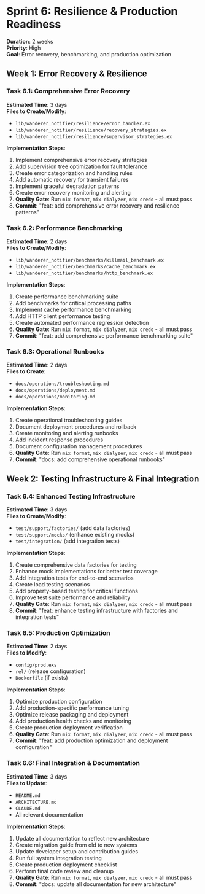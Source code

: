 # Sprint 6: Resilience & Production Readiness

**Duration**: 2 weeks  
**Priority**: High  
**Goal**: Error recovery, benchmarking, and production optimization

## Week 1: Error Recovery & Resilience

### Task 6.1: Comprehensive Error Recovery
**Estimated Time**: 3 days  
**Files to Create/Modify**:
- `lib/wanderer_notifier/resilience/error_handler.ex`
- `lib/wanderer_notifier/resilience/recovery_strategies.ex`
- `lib/wanderer_notifier/resilience/supervisor_strategies.ex`

**Implementation Steps**:
1. Implement comprehensive error recovery strategies
2. Add supervision tree optimization for fault tolerance
3. Create error categorization and handling rules
4. Add automatic recovery for transient failures
5. Implement graceful degradation patterns
6. Create error recovery monitoring and alerting
7. **Quality Gate**: Run `mix format`, `mix dialyzer`, `mix credo` - all must pass
8. **Commit**: "feat: add comprehensive error recovery and resilience patterns"

### Task 6.2: Performance Benchmarking
**Estimated Time**: 2 days  
**Files to Create/Modify**:
- `lib/wanderer_notifier/benchmarks/killmail_benchmark.ex`
- `lib/wanderer_notifier/benchmarks/cache_benchmark.ex`
- `lib/wanderer_notifier/benchmarks/http_benchmark.ex`

**Implementation Steps**:
1. Create performance benchmarking suite
2. Add benchmarks for critical processing paths
3. Implement cache performance benchmarking
4. Add HTTP client performance testing
5. Create automated performance regression detection
6. **Quality Gate**: Run `mix format`, `mix dialyzer`, `mix credo` - all must pass
7. **Commit**: "feat: add comprehensive performance benchmarking suite"

### Task 6.3: Operational Runbooks
**Estimated Time**: 2 days  
**Files to Create**:
- `docs/operations/troubleshooting.md`
- `docs/operations/deployment.md`
- `docs/operations/monitoring.md`

**Implementation Steps**:
1. Create operational troubleshooting guides
2. Document deployment procedures and rollback
3. Create monitoring and alerting runbooks
4. Add incident response procedures
5. Document configuration management procedures
6. **Quality Gate**: Run `mix format`, `mix dialyzer`, `mix credo` - all must pass
7. **Commit**: "docs: add comprehensive operational runbooks"

## Week 2: Testing Infrastructure & Final Integration

### Task 6.4: Enhanced Testing Infrastructure
**Estimated Time**: 3 days  
**Files to Create/Modify**:
- `test/support/factories/` (add data factories)
- `test/support/mocks/` (enhance existing mocks)
- `test/integration/` (add integration tests)

**Implementation Steps**:
1. Create comprehensive data factories for testing
2. Enhance mock implementations for better test coverage
3. Add integration tests for end-to-end scenarios
4. Create load testing scenarios
5. Add property-based testing for critical functions
6. Improve test suite performance and reliability
7. **Quality Gate**: Run `mix format`, `mix dialyzer`, `mix credo` - all must pass
8. **Commit**: "feat: enhance testing infrastructure with factories and integration tests"

### Task 6.5: Production Optimization
**Estimated Time**: 2 days  
**Files to Modify**:
- `config/prod.exs`
- `rel/` (release configuration)
- `Dockerfile` (if exists)

**Implementation Steps**:
1. Optimize production configuration
2. Add production-specific performance tuning
3. Optimize release packaging and deployment
4. Add production health checks and monitoring
5. Create production deployment verification
6. **Quality Gate**: Run `mix format`, `mix dialyzer`, `mix credo` - all must pass
7. **Commit**: "feat: add production optimization and deployment configuration"

### Task 6.6: Final Integration & Documentation
**Estimated Time**: 3 days  
**Files to Update**:
- `README.md`
- `ARCHITECTURE.md`
- `CLAUDE.md`
- All relevant documentation

**Implementation Steps**:
1. Update all documentation to reflect new architecture
2. Create migration guide from old to new systems
3. Update developer setup and contribution guides
4. Run full system integration testing
5. Create production deployment checklist
6. Perform final code review and cleanup
7. **Quality Gate**: Run `mix format`, `mix dialyzer`, `mix credo` - all must pass
8. **Commit**: "docs: update all documentation for new architecture"